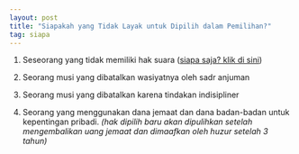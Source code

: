 ```yaml
---
layout: post
title: "Siapakah yang Tidak Layak untuk Dipilih dalam Pemilihan?"
tag: siapa
---
```


1. Seseorang yang tidak memiliki hak suara ([siapa saja? klik di sini](/2025/02/01/siapakah-yang-tidak-layak-diundang-dalam-pemilihan.html))

2. Seorang musi yang dibatalkan wasiyatnya oleh sadr anjuman

3. Seorang musi yang dibatalkan karena tindakan indisipliner

4. Seorang yang menggunakan dana jemaat dan dana badan-badan untuk kepentingan pribadi. *(hak dipilih baru akan dipulihkan setelah mengembalikan uang jemaat dan dimaafkan oleh huzur setelah 3 tahun)*